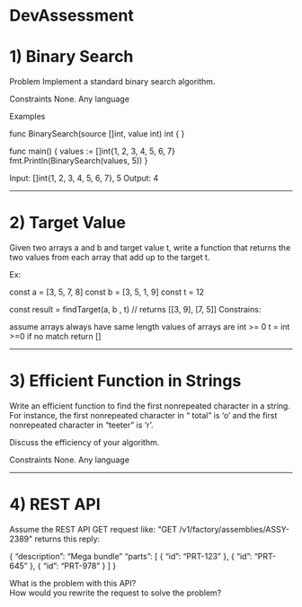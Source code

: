 # DevAssessment

# 1) Binary Search

Problem
Implement a standard binary search algorithm.

Constraints
None.  Any language

Examples

func BinarySearch(source []int, value int) int { }

func main() {
	values := []int{1, 2, 3, 4, 5, 6, 7}
	fmt.Println(BinarySearch(values, 5))
}

Input: []int{1, 2, 3, 4, 5, 6, 7}, 5
Output: 4

---------------------------------------------------------------------------

# 2) Target Value
Given two arrays a and b and target value t, write a function that returns the two values from each array that add up to the target t.

Ex:

const a = [3, 5, 7, 8]
const b = [3, 5, 1, 9]
const t = 12

const result = findTarget(a, b , t) // returns [[3, 9], [7, 5]]
Constrains:

assume arrays always have same length
values of arrays are int >= 0
t = int >=0
if no match return []

---------------------------------------------------------------------------------------------------------------------

# 3) Efficient Function in Strings
Write an efficient function to find the first nonrepeated character in a string. For instance, the first nonrepeated character in “ total” is ‘o’ and the first nonrepeated character in “teeter” is ‘r’. 

Discuss the efficiency of your algorithm.

Constraints
None.  Any language

---------------------------------------------------------------------------------------------------------------------
# 4) REST API
Assume the REST API GET request like: "GET /v1/factory/assemblies/ASSY-2389" returns this reply:

{
	“description”: “Mega bundle”
	“parts”: [
		{  “id”: “PRT-123” },
		{  “id”: “PRT-645” },
		{  “id”: “PRT-978” }
	]
}

What is the problem with this API?   
How would you rewrite the request to solve the problem?

